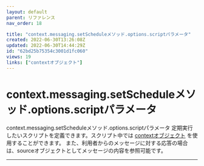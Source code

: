 ```yaml
---
layout: default
parent: リファレンス
nav_order: 18

title: "context.messaging.setScheduleメソッド.options.scriptパラメータ"
created: 2022-06-30T13:26:08Z
updated: 2022-06-30T14:44:29Z
id: "62bd25b75354c3001d1fc060"
views: 19
links: ["contextオブジェクト"]
---
```


# context.messaging.setScheduleメソッド.options.scriptパラメータ

context.messaging.setScheduleメソッド.options.scriptパラメータ
定期実行したいスクリプトを定義できます。スクリプト中では [contextオブジェクト](contextオブジェクト/) を使用することができます。
また、利用者からのメッセージに対する応答の場合は、sourceオブジェクトとしてメッセージの内容を参照可能です。


---
